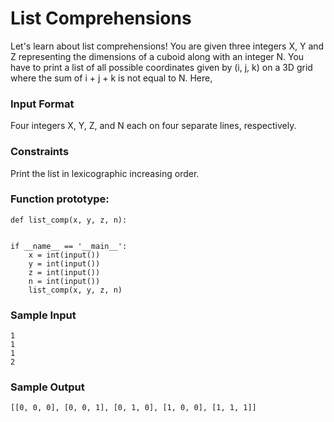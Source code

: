 # List Comprehensions

Let's learn about list comprehensions! You are given three integers X, Y and Z
representing the dimensions of a cuboid along with an integer N. You have to
print a list of all possible coordinates given by (i, j, k) on a 3D grid where the sum of
i + j + k is not equal to N. Here,

### Input Format

Four integers X, Y, Z, and N each on four separate lines, respectively.

### Constraints

Print the list in lexicographic increasing order.

### Function prototype:
    def list_comp(x, y, z, n):
 

    if __name__ == '__main__':
        x = int(input())
        y = int(input())
        z = int(input())
        n = int(input())
        list_comp(x, y, z, n)

### Sample Input

    1
    1
    1
    2

### Sample Output

    [[0, 0, 0], [0, 0, 1], [0, 1, 0], [1, 0, 0], [1, 1, 1]]